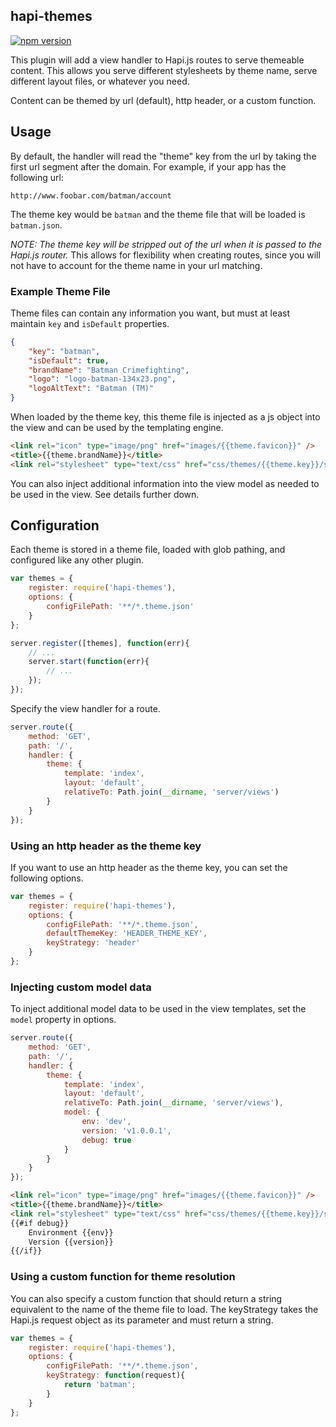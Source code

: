 hapi-themes
-------------

[![npm version](https://badge.fury.io/js/hapi-themes.svg)](https://badge.fury.io/js/hapi-themes)

This plugin will add a view handler to Hapi.js routes to serve themeable content. This allows you serve different stylesheets by theme name, serve different layout files, or whatever you need.

Content can be themed by url (default), http header, or a custom function.

## Usage

By default, the handler will read the "theme" key from the url by taking the first url segment after the domain. For example, if your app has the following url:

```
http://www.foobar.com/batman/account
```

The theme key would be `batman` and the theme file that will be loaded is `batman.json`.

*NOTE: The theme key will be stripped out of the url when it is passed to the Hapi.js router.* This allows for flexibility when creating routes, since you will not have to account for the theme name in your url matching.

### Example Theme File

Theme files can contain any information you want, but must at least maintain `key` and `isDefault` properties.

```json
{
    "key": "batman",
    "isDefault": true,
    "brandName": "Batman Crimefighting",
    "logo": "logo-batman-134x23.png",
    "logoAltText": "Batman (TM)"
}
```

When loaded by the theme key, this theme file is injected as a js object into the view and can be used by the templating engine.

```html
<link rel="icon" type="image/png" href="images/{{theme.favicon}}" />
<title>{{theme.brandName}}</title>
<link rel="stylesheet" type="text/css" href="css/themes/{{theme.key}}/styles.css" />
```

You can also inject additional information into the view model as needed to be used in the view. See details further down.

## Configuration

Each theme is stored in a theme file, loaded with glob pathing, and configured like any other plugin.

```js
var themes = {
	register: require('hapi-themes'),
	options: {
		configFilePath: '**/*.theme.json'
	}
};

server.register([themes], function(err){
    // ...
    server.start(function(err){
        // ...    
    });
});
```

Specify the view handler for a route.

```js
server.route({
    method: 'GET',
    path: '/',
    handler: {
        theme: {
            template: 'index',
            layout: 'default',
            relativeTo: Path.join(__dirname, 'server/views')
        }
    }
});
```

### Using an http header as the theme key

If you want to use an http header as the theme key, you can set the following options.

```js
var themes = {
	register: require('hapi-themes'),
	options: {
		configFilePath: '**/*.theme.json',
        defaultThemeKey: 'HEADER_THEME_KEY',
        keyStrategy: 'header'
	}
};
```

### Injecting custom model data

To inject additional model data to be used in the view templates, set the `model` property in options.

```js
server.route({
    method: 'GET',
    path: '/',
    handler: {
        theme: {
            template: 'index',
            layout: 'default',
            relativeTo: Path.join(__dirname, 'server/views'),
            model: {
                env: 'dev',
                version: 'v1.0.0.1',
                debug: true
            }
        }
    }
});
```

```html
<link rel="icon" type="image/png" href="images/{{theme.favicon}}" />
<title>{{theme.brandName}}</title>
<link rel="stylesheet" type="text/css" href="css/themes/{{theme.key}}/styles.css" />
{{#if debug}}
    Environment {{env}}
    Version {{version}}
{{/if}}
```

### Using a custom function for theme resolution

You can also specify a custom function that should return a string equivalent to the name of the theme file to load. The keyStrategy takes the Hapi.js request object as its parameter and must return a string.

```js
var themes = {
	register: require('hapi-themes'),
	options: {
		configFilePath: '**/*.theme.json',
        keyStrategy: function(request){
            return 'batman';
        }
	}
};
```